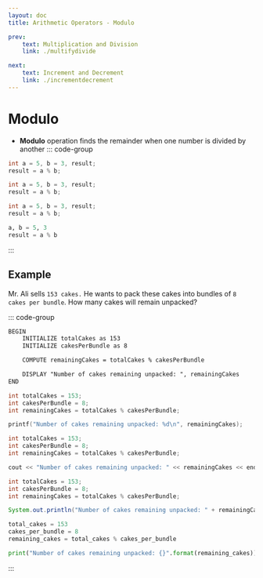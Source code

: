 ```yaml
---
layout: doc
title: Arithmetic Operators - Modulo

prev:
    text: Multiplication and Division
    link: ./multifydivide

next:
    text: Increment and Decrement
    link: ./incrementdecrement
---
```

# Modulo
- __Modulo__ operation finds the remainder when one number is divided by another
::: code-group
```c [C]
int a = 5, b = 3, result;
result = a % b;
```
```c++ [C++]
int a = 5, b = 3, result;
result = a % b;
```
```java [Java]
int a = 5, b = 3, result;
result = a % b;
```
```python [Python]
a, b = 5, 3
result = a % b
```
:::

## Example
Mr. Ali sells `153 cakes.` He wants to pack these cakes into bundles of `8 cakes per bundle`. How many cakes will remain unpacked?

::: code-group
```txt [Pseudocode]
BEGIN
    INITIALIZE totalCakes as 153
    INITIALIZE cakesPerBundle as 8

    COMPUTE remainingCakes = totalCakes % cakesPerBundle

    DISPLAY "Number of cakes remaining unpacked: ", remainingCakes
END
```
```c [C]
int totalCakes = 153;
int cakesPerBundle = 8;
int remainingCakes = totalCakes % cakesPerBundle;

printf("Number of cakes remaining unpacked: %d\n", remainingCakes);
```
```c++ [C++]
int totalCakes = 153;
int cakesPerBundle = 8;
int remainingCakes = totalCakes % cakesPerBundle;

cout << "Number of cakes remaining unpacked: " << remainingCakes << endl;
```
```java [Java]
int totalCakes = 153;
int cakesPerBundle = 8;
int remainingCakes = totalCakes % cakesPerBundle;

System.out.println("Number of cakes remaining unpacked: " + remainingCakes);
```
```python [Python]
total_cakes = 153
cakes_per_bundle = 8
remaining_cakes = total_cakes % cakes_per_bundle

print("Number of cakes remaining unpacked: {}".format(remaining_cakes))
```
:::